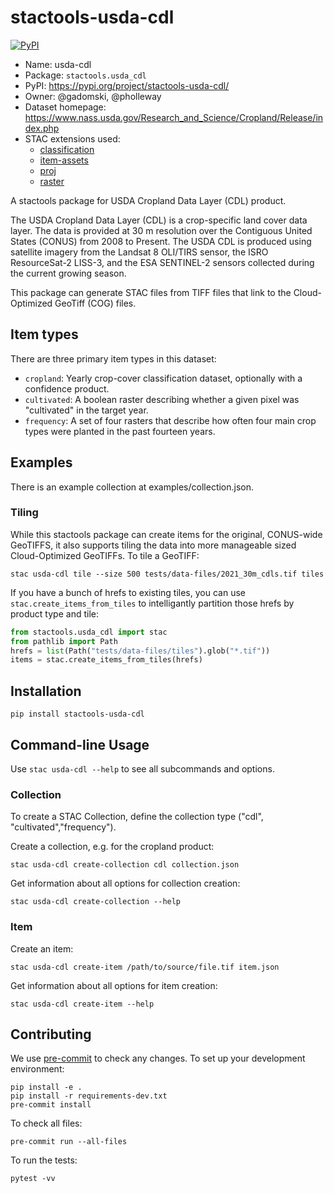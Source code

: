 # stactools-usda-cdl

[![PyPI](https://img.shields.io/pypi/v/stactools-usda-cdl)](https://pypi.org/project/stactools-usda-cdl/)

- Name: usda-cdl
- Package: `stactools.usda_cdl`
- PyPI: <https://pypi.org/project/stactools-usda-cdl/>
- Owner: @gadomski, @pholleway
- Dataset homepage: <https://www.nass.usda.gov/Research_and_Science/Cropland/Release/index.php>
- STAC extensions used:
  - [classification](https://github.com/stac-extensions/classification)
  - [item-assets](https://github.com/stac-extensions/item-assets)
  - [proj](https://github.com/stac-extensions/projection/)
  - [raster](https://github.com/stac-extensions/raster/)

A stactools package for USDA Cropland Data Layer (CDL) product.

The USDA Cropland Data Layer (CDL) is a crop-specific land cover data layer. The data is provided at 30 m resolution over the Contiguous United States (CONUS) from 2008 to Present. The USDA CDL is produced using satellite imagery from the Landsat 8 OLI/TIRS sensor, the ISRO ResourceSat-2 LISS-3, and the ESA SENTINEL-2 sensors collected during the current growing season.

This package can generate STAC files from TIFF files that link to the Cloud-Optimized GeoTiff (COG) files.

## Item types

There are three primary item types in this dataset:

- `cropland`: Yearly crop-cover classification dataset, optionally with a confidence product.
- `cultivated`: A boolean raster describing whether a given pixel was "cultivated" in the target year.
- `frequency`: A set of four rasters that describe how often four main crop types were planted in the past fourteen years.

## Examples

There is an example collection at examples/collection.json.

### Tiling

While this stactools package can create items for the original, CONUS-wide GeoTIFFS, it also supports tiling the data into more manageable sized Cloud-Optimized GeoTIFFs.
To tile a GeoTIFF:

```shell
stac usda-cdl tile --size 500 tests/data-files/2021_30m_cdls.tif tiles
```

If you have a bunch of hrefs to existing tiles, you can use `stac.create_items_from_tiles` to intelligantly partition those hrefs by product type and tile:

```python
from stactools.usda_cdl import stac
from pathlib import Path
hrefs = list(Path("tests/data-files/tiles").glob("*.tif"))
items = stac.create_items_from_tiles(hrefs)
```

## Installation

```shell
pip install stactools-usda-cdl
```

## Command-line Usage

Use `stac usda-cdl --help` to see all subcommands and options.

### Collection

To create a STAC Collection, define the collection type ("cdl", "cultivated","frequency").

Create a collection, e.g. for the cropland product:

```shell
stac usda-cdl create-collection cdl collection.json
```

Get information about all options for collection creation:

```shell
stac usda-cdl create-collection --help
```

### Item

Create an item:

```shell
stac usda-cdl create-item /path/to/source/file.tif item.json
```

Get information about all options for item creation:

```shell
stac usda-cdl create-item --help
```

## Contributing

We use [pre-commit](https://pre-commit.com/) to check any changes.
To set up your development environment:

```shell
pip install -e .
pip install -r requirements-dev.txt
pre-commit install
```

To check all files:

```shell
pre-commit run --all-files
```

To run the tests:

```shell
pytest -vv
```
